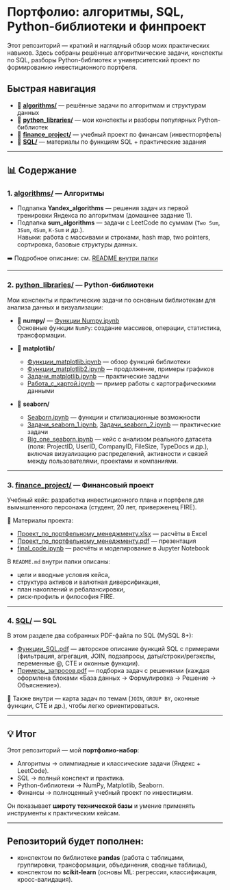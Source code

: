 # Портфолио: алгоритмы, SQL, Python-библиотеки и финпроект

Этот репозиторий — краткий и наглядный обзор моих практических навыков. Здесь собраны решённые алгоритмические задачи, конспекты по SQL, разборы Python-библиотек и университетский проект по формированию инвестиционного портфеля.

## Быстрая навигация
- 📂 **[algorithms/](./algorithms)** — решённые задачи по алгоритмам и структурам данных  
- 📂 **[python_libraries/](./python_libraries)** — мои конспекты и разборы популярных Python-библиотек  
- 📂 **[finance_project/](./finance_project)** — учебный проект по финансам (инвестпортфель)  
- 📂 **[SQL/](./SQL)** — материалы по функциям SQL + практические задания  


---

## 📊 Содержание

### 1. [algorithms/](algorithms) — Алгоритмы
- Подпапка **Yandex_algorithms** — решения задач из первой тренировки Яндекса по алгоритмам (домашнее задание 1).  
- Подпапка **sum_algorithms** — задачи с LeetCode по суммам (`Two Sum`, `3Sum`, `4Sum`, `K-Sum` и др.).  
Навыки: работа с массивами и строками, hash map, two pointers, сортировка, базовые структуры данных.

➡️ Подробное описание: см. [README внутри папки](algorithms/README.md)  

---

### 2. [python_libraries/](python_libraries) — Python-библиотеки

Мои конспекты и практические задачи по основным библиотекам для анализа данных и визуализации:

- 📂 **numpy/** — [Функции Numpy.ipynb](python_libraries/numpy/Функции%20Numpy.ipynb)  
  Основные функции `NumPy`: создание массивов, операции, статистика, трансформации.  

- 📂 **matplotlib/**  
  - [Функции_matplotlib.ipynb](python_libraries/matplotlib/Функции_matplotlib.ipynb) — обзор функций библиотеки  
  - [Функции_matplotlib2.ipynb](python_libraries/matplotlib/Функции_matplotlib2.ipynb) — продолжение, примеры графиков  
  - [Задачи_matplotlib.ipynb](python_libraries/matplotlib/Задачи_matplotlib.ipynb) — практические задачи  
  - [Работа_с_картой.ipynb](python_libraries/matplotlib/Работа_с_картой.ipynb) — пример работы с картографическими данными  

- 📂 **seaborn/**  
  - [Seaborn.ipynb](python_libraries/seaborn/Seaborn.ipynb) — функции и стилизационные возможности  
  - [Задачи_seaborn_1.ipynb](python_libraries/seaborn/Задачи_seaborn_1.ipynb), [Задачи_seaborn_2.ipynb](python_libraries/seaborn/Задачи_seaborn_2.ipynb) — практические задачи  
  - [Big_one_seaborn.ipynb](python_libraries/seaborn/Big_one_seaborn.ipynb) — кейс с анализом реального датасета (поля: ProjectID, UserID, CompanyID, FileSize, TypeDocs и др.), включая визуализацию распределений, активности и связей между пользователями, проектами и компаниями.  

---

### 3. [finance_project/](finance_project) — Финансовый проект

Учебный кейс: разработка инвестиционного плана и портфеля для вымышленного персонажа (студент, 20 лет, приверженец FIRE).  

📄 Материалы проекта:
- [Проект_по_портфельному_менеджменту.xlsx](finance_project/Проект_по_портфельному_менеджменту.xlsx) — расчёты в Excel  
- [Проект_по_портфельному_менеджменту.pdf](finance_project/Проект_по_портфельному_менеджменту.pdf) — презентация  
- [final_code.ipynb](finance_project/final_code.ipynb) — расчёты и моделирование в Jupyter Notebook  

В `README.md` внутри папки описаны:  
- цели и вводные условия кейса,  
- структура активов и валютная диверсификация,  
- план накоплений и ребалансировки,  
- риск-профиль и философия FIRE.  

---

### 4. [SQL/](SQL) — SQL

В этом разделе два собранных PDF-файла по SQL (MySQL 8+):

- [Функции_SQL.pdf](SQL/Функции_SQL.pdf) — авторское описание функций SQL с примерами (фильтрация, агрегация, JOIN, подзапросы, даты/строки/регэкспы, переменные @, CTE и оконные функции).  
- [Примеры_запросов.pdf](SQL/Примеры_запросов.pdf) — подборка задач с решениями (каждая оформлена блоками «База данных → Формулировка → Решение → Объяснение»).  

📌 Также внутри — карта задач по темам (`JOIN`, `GROUP BY`, оконные функции, CTE и др.), чтобы легко ориентироваться.  

---

## 💡 Итог

Этот репозиторий — мой **портфолио-набор**:  
- Алгоритмы → олимпиадные и классические задачи (Яндекс + LeetCode).  
- SQL → полный конспект и практика.  
- Python-библиотеки → NumPy, Matplotlib, Seaborn.  
- Финансы → полноценный учебный проект по инвестициям.  

Он показывает **широту технической базы** и умение применять инструменты к практическим кейсам.

---

## Репозиторий будет пополнен:  
- конспектом по библиотеке **pandas** (работа с таблицами, группировки, трансформации, объединения, сводные таблицы),  
- конспектом по **scikit-learn** (основы ML: регрессия, классификация, кросс-валидация).  
